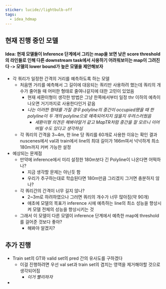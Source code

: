 ```yaml
---
sticker: lucide//lightbulb-off
tags:
  - idea_hdmap
---
```

## 현재 진행 중인 모델
#### Idea: 현재 모델들이 Inference 단계에서 그리는 map을 보면 낮은 score threshold의 라인들로 인해 다른 downstream task에서 사용하기 어려워보이는 map이 그려진다 -> 모델의 lower bound가 높은 모델을 제안해보자
- 각 쿼리가 일정한 간격의 거리를 예측하도록 하는 모델
	- 처음엔 거리를 예측해서 그 길이에 대응되는 쿼리만 사용하려 했는데 쿼리의 개수가 줄어들 때 어떠한 형태로 줄여나갈지에 대한 고민이 있었음
		- 현재 세환이형이 생각한 방법은 그냥 한쪽에서부터 일정 thr 이하의 예측이 나오면 거기까지로 사용한다인거 같음
		- *나는 이러한 형태를 가질 경우 polyline의 중간이 occupied됐을 때 한 polyline이 두 개의 polyline으로 예측되어지지 않을지 우려스러웠음*
			- *세환이형 의견은 해봐야알거 같고 MapTR처럼 중간을 잘 모르니 이어버릴 수도 있다고 생각하심*
	- 각 쿼리의 간격을 3~4m, 한 line 당 쿼리를 60개로 사용한 이유는 확인 결과 nuscenes에서 val과 train에서 line의 최대 길이가 166m여서 넉넉하게 최소 180m까지 커버 가능한 설정
- 예상되는 문제점
	- 만약에 inference에서 미리 설정한 180m보다 긴 Polyline이 나온다면 어떡하나?
		- 지금 생각할 문제는 아닌듯 함
		- 우리가 추구하는대로 학습된다면 180m만큼 그리겠지 그거면 충분하지 않나?
	- 각 쿼리간의 간격이 너무 길지 않나?
		- 2~3m로 하려하였으나 그러면 쿼리의 개수가 너무 많아짐(약 90개)
		- 애초에 모델의 목표가 inference 시에 예측하는 line의 최소 성능을 향상시켜 모델 전체의 성능을 향상시키는 것
	- 그래서 이 모델이 다른 모델이 inference 단계에서 예측한 map에 threshold를 걸어준 것보다 좋아?
		- 해봐야 알겠지?

## 추가 진행
- Train set의 GT와 valid set의 pred 간의 유사도를 구하겠다
	- 이걸 진행하려면 우선 val set과 train set의 겹치는 영역을 제거해야할 것으로 생각되어짐
		- *이거 빨리하자*
- 
